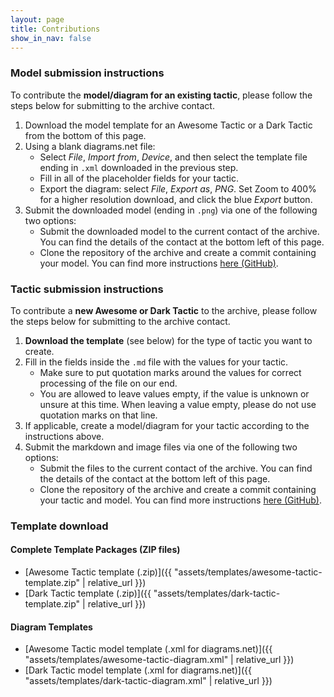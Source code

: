 ```yaml
---
layout: page
title: Contributions
show_in_nav: false
---
```


### Model submission instructions

To contribute the **model/diagram for an existing tactic**, please follow the steps below for submitting to the archive contact.

1. Download the model template for an Awesome Tactic or a Dark Tactic from the bottom of this page.
1. Using a blank diagrams.net file:
    * Select *File*, *Import from*, *Device*, and then select the template file ending in `.xml` downloaded in the previous step.
    * Fill in all of the placeholder fields for your tactic.
    * Export the diagram: select *File*, *Export as*, *PNG*. Set Zoom to 400% for a higher resolution download, and click the blue *Export* button.
1. Submit the downloaded model (ending in `.png`) via one of the following two options:
    * Submit the downloaded model to the current contact of the archive. You can find the details of the contact at the bottom left of this page.
    * Clone the repository of the archive and create a commit containing your model. You can find more instructions [here (GitHub)](https://github.com/S2-group/AwesomeAndDarkTactics).

### Tactic submission instructions

To contribute a **new Awesome or Dark Tactic** to the archive, please follow the steps below for submitting to the archive contact.

1. **Download the template** (see below) for the type of tactic you want to create.
1. Fill in the fields inside the `.md` file with the values for your tactic.
    * Make sure to put quotation marks around the values for correct processing of the file on our end.
    * You are allowed to leave values empty, if the value is unknown or unsure at this time. When leaving a value empty, please do not use quotation marks on that line.
1. If applicable, create a model/diagram for your tactic according to the instructions above.
1. Submit the markdown and image files via one of the following two options:
    * Submit the files to the current contact of the archive. You can find the details of the contact at the bottom left of this page.
    * Clone the repository of the archive and create a commit containing your tactic and model. You can find more instructions [here (GitHub)](https://github.com/S2-group/AwesomeAndDarkTactics).

### Template download

#### Complete Template Packages (ZIP files)
* [Awesome Tactic template (.zip)]({{ "assets/templates/awesome-tactic-template.zip" | relative_url }})
* [Dark Tactic template (.zip)]({{ "assets/templates/dark-tactic-template.zip" | relative_url }})

#### Diagram Templates
* [Awesome Tactic model template (.xml for diagrams.net)]({{ "assets/templates/awesome-tactic-diagram.xml" | relative_url }})
* [Dark Tactic model template (.xml for diagrams.net)]({{ "assets/templates/dark-tactic-diagram.xml" | relative_url }})
